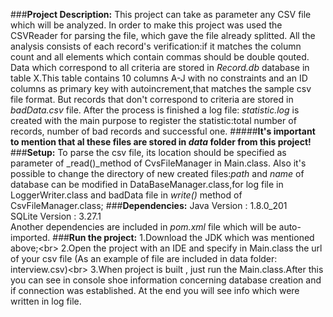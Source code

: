 ###**Project Description:**
This project can take as parameter any CSV file which will be analyzed. 
In order to make this project was used the CSVReader for parsing the file, which gave the file already splitted.
All the analysis consists of each record's verification:if it matches the column count and all elements which contain commas should be double qouted.
Data which correspond to all criteria are stored in _Record.db_ database in table X.This table contains 10 columns A-J with no constraints and an ID columns as primary key with autoincrement,that matches the sample csv file format.
But records that don't correspond to criteria are stored in _badData.csv_ file.
After the process is finished a log file: _statistic.log_ is created with the main purpose to register the statistic:total number of records, number of  bad records and successful one.
#####**It's important to mention that al these files are stored in _data_ folder from this project!**
###**Setup:**
To parse the csv file, its location should be specified as parameter of _read()_method of CvsFileManager in Main.class.
Also it's possible to change the directory of new created files:_path_ and _name_ of database can be modified in DataBaseManager.class,for log file in LoggerWriter.class and badData file in _write()_ method of CsvFileManager.class;
###**Dependencies:**
Java Version : 1.8.0_201 <br/>
SQLite Version : 3.27.1 <br/>
Another dependencies are included in _pom.xml_ file which will be auto-imported.
###**Run the project:**
1.Download the JDK which was mentioned above;<br\>
2.Open the project with an IDE and specify in Main.class the url of your csv file
(As an example of file are included in data folder: interview.csv)<br\>
3.When project is built , just run the Main.class.After this you can see in console shoe information concerning database creation and if connection was established.
At the end you will see info which were written in log file.
 
